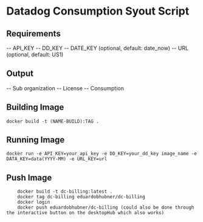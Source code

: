 # Datadog Consumption Syout Script

## Requirements

-- API_KEY
-- DD_KEY
-- DATE_KEY (optional, default: date_now)
-- URL (optional, default: US1)

## Output

-- Sub organization
-- License
-- Consumption

## Building Image
`docker build -t (NAME-BUILD):TAG .`

## Running Image
`docker run -e API_KEY=your_api_key -e DD_KEY=your_dd_key image_name -e DATA_KEY=data(YYYY-MM) -e URL_KEY=url`

## Push Image

```
    docker build -t dc-billing:latest .  
    docker tag dc-billing eduardobhubner/dc-billing
    docker login
    docker push eduardobhubner/dc-billing (could also be done through the interactive button on the desktopHub which also works)

```


